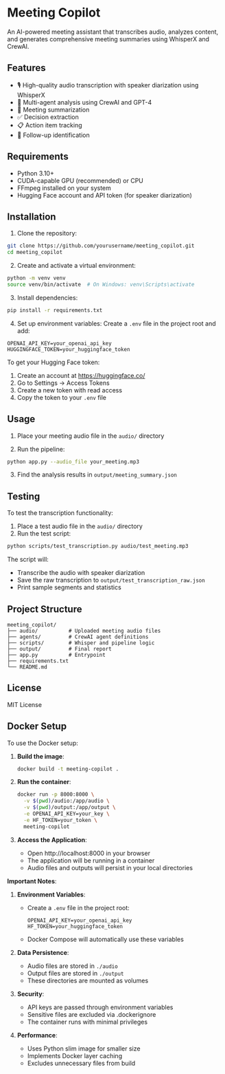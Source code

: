 # Meeting Copilot

An AI-powered meeting assistant that transcribes audio, analyzes content, and generates comprehensive meeting summaries using WhisperX and CrewAI.

## Features

- 🎙️ High-quality audio transcription with speaker diarization using WhisperX
- 🤖 Multi-agent analysis using CrewAI and GPT-4
- 📝 Meeting summarization
- ✅ Decision extraction
- 📋 Action item tracking
- 🔄 Follow-up identification

## Requirements

- Python 3.10+
- CUDA-capable GPU (recommended) or CPU
- FFmpeg installed on your system
- Hugging Face account and API token (for speaker diarization)

## Installation

1. Clone the repository:
```bash
git clone https://github.com/yourusername/meeting_copilot.git
cd meeting_copilot
```

2. Create and activate a virtual environment:
```bash
python -m venv venv
source venv/bin/activate  # On Windows: venv\Scripts\activate
```

3. Install dependencies:
```bash
pip install -r requirements.txt
```

4. Set up environment variables:
Create a `.env` file in the project root and add:
```
OPENAI_API_KEY=your_openai_api_key
HUGGINGFACE_TOKEN=your_huggingface_token
```

To get your Hugging Face token:
1. Create an account at https://huggingface.co/
2. Go to Settings -> Access Tokens
3. Create a new token with read access
4. Copy the token to your `.env` file

## Usage

1. Place your meeting audio file in the `audio/` directory

2. Run the pipeline:
```bash
python app.py --audio_file your_meeting.mp3
```

3. Find the analysis results in `output/meeting_summary.json`

## Testing

To test the transcription functionality:

1. Place a test audio file in the `audio/` directory
2. Run the test script:
```bash
python scripts/test_transcription.py audio/test_meeting.mp3
```

The script will:
- Transcribe the audio with speaker diarization
- Save the raw transcription to `output/test_transcription_raw.json`
- Print sample segments and statistics

## Project Structure

```
meeting_copilot/
├── audio/          # Uploaded meeting audio files
├── agents/         # CrewAI agent definitions
├── scripts/        # Whisper and pipeline logic
├── output/         # Final report
├── app.py          # Entrypoint
├── requirements.txt
└── README.md
```

## License

MIT License 

## Docker Setup

To use the Docker setup:

1. **Build the image**:
   ```bash
   docker build -t meeting-copilot .
   ```

2. **Run the container**:
   ```bash
   docker run -p 8000:8000 \
     -v $(pwd)/audio:/app/audio \
     -v $(pwd)/output:/app/output \
     -e OPENAI_API_KEY=your_key \
     -e HF_TOKEN=your_token \
     meeting-copilot
   ```

3. **Access the Application**:
   - Open http://localhost:8000 in your browser
   - The application will be running in a container
   - Audio files and outputs will persist in your local directories

**Important Notes**:

1. **Environment Variables**:
   - Create a `.env` file in the project root:
     ```
     OPENAI_API_KEY=your_openai_api_key
     HF_TOKEN=your_huggingface_token
     ```
   - Docker Compose will automatically use these variables

2. **Data Persistence**:
   - Audio files are stored in `./audio`
   - Output files are stored in `./output`
   - These directories are mounted as volumes

3. **Security**:
   - API keys are passed through environment variables
   - Sensitive files are excluded via .dockerignore
   - The container runs with minimal privileges

4. **Performance**:
   - Uses Python slim image for smaller size
   - Implements Docker layer caching
   - Excludes unnecessary files from build 